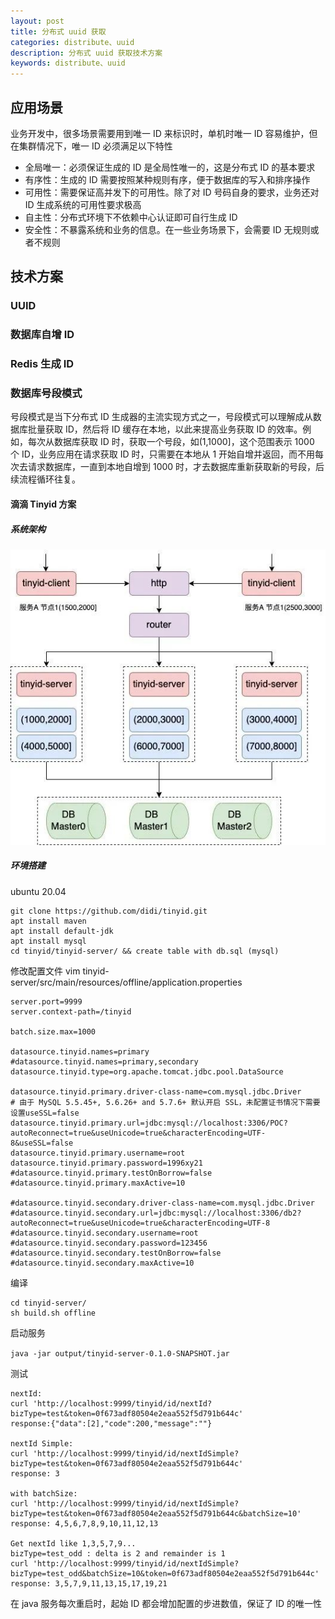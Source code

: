```yaml
---
layout: post
title: 分布式 uuid 获取
categories: distribute、uuid
description: 分布式 uuid 获取技术方案
keywords: distribute、uuid
---
```


## 应用场景

业务开发中，很多场景需要用到唯一 ID 来标识时，单机时唯一 ID 容易维护，但在集群情况下，唯一 ID 必须满足以下特性

* 全局唯一：必须保证生成的 ID 是全局性唯一的，这是分布式 ID 的基本要求
* 有序性：生成的 ID 需要按照某种规则有序，便于数据库的写入和排序操作
* 可用性：需要保证高并发下的可用性。除了对 ID 号码自身的要求，业务还对 ID 生成系统的可用性要求极高
* 自主性：分布式环境下不依赖中心认证即可自行生成 ID
* 安全性：不暴露系统和业务的信息。在一些业务场景下，会需要 ID 无规则或者不规则

## 技术方案

### UUID

### 数据库自增 ID

### Redis 生成 ID

### 数据库号段模式

号段模式是当下分布式 ID 生成器的主流实现方式之一，号段模式可以理解成从数据库批量获取 ID，然后将 ID 缓存在本地，以此来提高业务获取 ID 的效率。例如，每次从数据库获取 ID 时，获取一个号段，如(1,1000]，这个范围表示 1000 个 ID，业务应用在请求获取 ID 时，只需要在本地从 1 开始自增并返回，而不用每次去请求数据库，一直到本地自增到 1000 时，才去数据库重新获取新的号段，后续流程循环往复。

#### 滴滴 Tinyid 方案

##### 系统架构

![didi_tinyid](didi_tinyid.png)

##### 环境搭建

ubuntu 20.04

```shell
git clone https://github.com/didi/tinyid.git
apt install maven
apt install default-jdk
apt install mysql
cd tinyid/tinyid-server/ && create table with db.sql (mysql)
```
修改配置文件
vim tinyid-server/src/main/resources/offline/application.properties
```shell
server.port=9999
server.context-path=/tinyid

batch.size.max=1000

datasource.tinyid.names=primary
#datasource.tinyid.names=primary,secondary
datasource.tinyid.type=org.apache.tomcat.jdbc.pool.DataSource

datasource.tinyid.primary.driver-class-name=com.mysql.jdbc.Driver
# 由于 MySQL 5.5.45+, 5.6.26+ and 5.7.6+ 默认开启 SSL，未配置证书情况下需要设置useSSL=false
datasource.tinyid.primary.url=jdbc:mysql://localhost:3306/POC?autoReconnect=true&useUnicode=true&characterEncoding=UTF-8&useSSL=false
datasource.tinyid.primary.username=root
datasource.tinyid.primary.password=1996xy21
#datasource.tinyid.primary.testOnBorrow=false
#datasource.tinyid.primary.maxActive=10

#datasource.tinyid.secondary.driver-class-name=com.mysql.jdbc.Driver
#datasource.tinyid.secondary.url=jdbc:mysql://localhost:3306/db2?autoReconnect=true&useUnicode=true&characterEncoding=UTF-8
#datasource.tinyid.secondary.username=root
#datasource.tinyid.secondary.password=123456
#datasource.tinyid.secondary.testOnBorrow=false
#datasource.tinyid.secondary.maxActive=10

```
编译

```shell
cd tinyid-server/
sh build.sh offline
```

启动服务

`java -jar output/tinyid-server-0.1.0-SNAPSHOT.jar`

测试

```shell
nextId:
curl 'http://localhost:9999/tinyid/id/nextId?bizType=test&token=0f673adf80504e2eaa552f5d791b644c'
response:{"data":[2],"code":200,"message":""}

nextId Simple:
curl 'http://localhost:9999/tinyid/id/nextIdSimple?bizType=test&token=0f673adf80504e2eaa552f5d791b644c'
response: 3

with batchSize:
curl 'http://localhost:9999/tinyid/id/nextIdSimple?bizType=test&token=0f673adf80504e2eaa552f5d791b644c&batchSize=10'
response: 4,5,6,7,8,9,10,11,12,13

Get nextId like 1,3,5,7,9...
bizType=test_odd : delta is 2 and remainder is 1
curl 'http://localhost:9999/tinyid/id/nextIdSimple?bizType=test_odd&batchSize=10&token=0f673adf80504e2eaa552f5d791b644c'
response: 3,5,7,9,11,13,15,17,19,21
```

在 java 服务每次重启时，起始 ID 都会增加配置的步进数值，保证了 ID 的唯一性